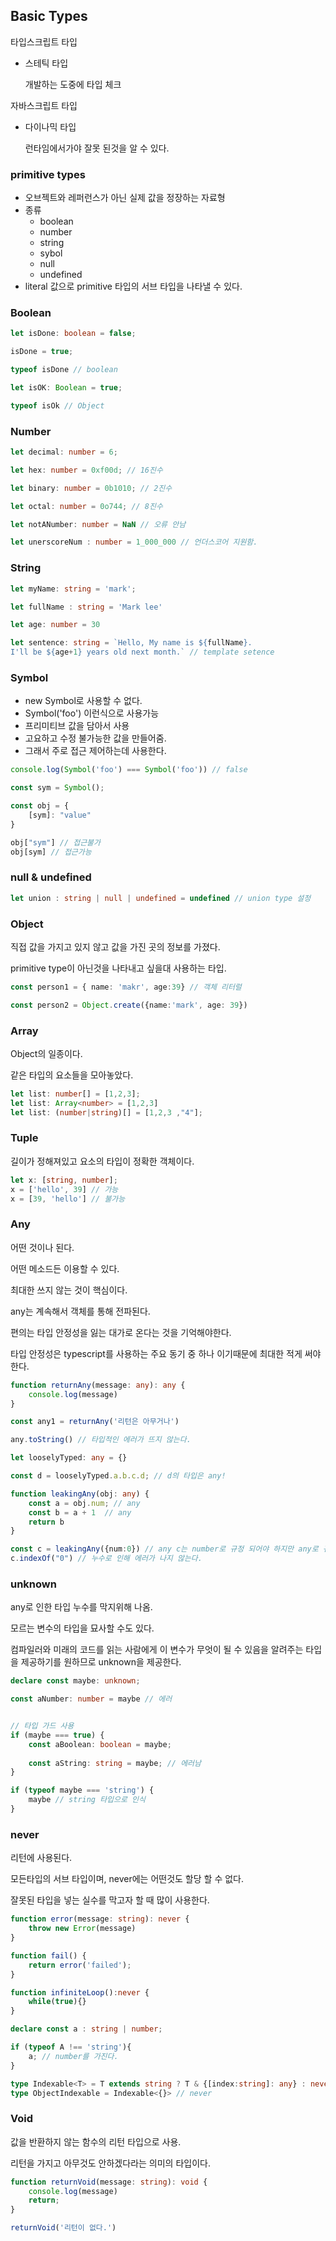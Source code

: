 ## Basic Types

타입스크립트 타입

- 스테틱 타입

  개발하는 도중에 타입 체크 

자바스크립트 타입

- 다이나믹 타입

  런타임에서가야 잘못 된것을 알 수 있다. 

### primitive types

- 오브젝트와 레퍼런스가 아닌 실제 값을 정장하는 자료형
- 종류
  - boolean
  - number
  - string
  - sybol
  - null
  - undefined
- literal 값으로 primitive 타입의 서브 타입을 나타낼 수 있다.

### Boolean

```typescript
let isDone: boolean = false;

isDone = true;

typeof isDone // boolean

let isOK: Boolean = true;

typeof isOk // Object
```

### Number

```typescript
let decimal: number = 6;

let hex: number = 0xf00d; // 16진수

let binary: number = 0b1010; // 2진수

let octal: number = 0o744; // 8진수

let notANumber: number = NaN // 오류 안남

let unerscoreNum : number = 1_000_000 // 언더스코어 지원함.
```

### String

```typescript
let myName: string = 'mark';

let fullName : string = 'Mark lee'

let age: number = 30

let sentence: string = `Hello, My name is ${fullName}.
I'll be ${age+1} years old next month.` // template setence
```

### Symbol

- new Symbol로 사용할 수 없다.
- Symbol('foo') 이런식으로 사용가능
- 프리미티브 값을 담아서 사용
- 고요하고 수정 불가능한 값을 만들어줌.
- 그래서 주로 접근 제어하는데 사용한다.

```typescript
console.log(Symbol('foo') === Symbol('foo')) // false

const sym = Symbol();

const obj = {
    [sym]: "value"
}

obj["sym"] // 접근불가
obj[sym] // 접근가능
```

### null & undefined

```typescript
let union : string | null | undefined = undefined // union type 설정
```

### Object

직접 값을 가지고 있지 않고 값을 가진 곳의 정보를 가졌다.

primitive type이 아닌것을 나타내고 싶을대 사용하는 타입.

```typescript
const person1 = { name: 'makr', age:39} // 객체 리터럴

const person2 = Object.create({name:'mark', age: 39})
```

### Array

Object의 일종이다. 

같은 타입의 요소들을 모아놓았다.

```typescript
let list: number[] = [1,2,3];
let list: Array<number> = [1,2,3]
let list: (number|string)[] = [1,2,3 ,"4"];
```

### Tuple

길이가 정해져있고 요소의 타입이 정확한 객체이다.

```typescript
let x: [string, number];
x = ['hello', 39] // 가능
x = [39, 'hello'] // 불가능
```

### Any

어떤 것이나 된다.

어떤 메소드든 이용할 수 있다.

최대한 쓰지 않는 것이 핵심이다.

any는 계속해서 객체를 통해 전파된다.

편의는 타입 안정성을 잃는 대가로 온다는 것을 기억해야한다.

타입 안정성은 typescript를 사용하는 주요 동기 중 하나 이기때문에 최대한 적게 써야한다.

```typescript
function returnAny(message: any): any {
    console.log(message)
}

const any1 = returnAny('리턴은 아무거나')

any.toString() // 타입적인 에러가 뜨지 않는다.

let looselyTyped: any = {}

const d = looselyTyped.a.b.c.d; // d의 타입은 any!

function leakingAny(obj: any) {
    const a = obj.num; // any
    const b = a + 1  // any
    return b
}

const c = leakingAny({num:0}) // any c는 number로 규정 되어야 하지만 any로 규정됨.
c.indexOf("0") // 누수로 인해 에러가 나지 않는다.
```

### unknown

any로 인한 타입 누수를 막지위해 나옴.

모르는 변수의 타입을 묘사할 수도 있다. 

컴파일러와 미래의 코드를 읽는 사람에게 이 변수가 무엇이 될 수 있음을 알려주는 타입을 제공하기를 원하므로 unknown을 제공한다.

```typescript
declare const maybe: unknown;

const aNumber: number = maybe // 에러


// 타입 가드 사용
if (maybe === true) {
    const aBoolean: boolean = maybe;
    
    const aString: string = maybe; // 에러남
}

if (typeof maybe === 'string') {
    maybe // string 타입으로 인식
}
```

### never

리턴에 사용된다.

모든타입의 서브 타입이며, never에는 어떤것도 할당 할 수 없다. 

잘못된 타입을 넣는 실수를 막고자 할 때 많이 사용한다.

```typescript
function error(message: string): never {
	throw new Error(message) 
}

function fail() {
    return error('failed');
}

function infiniteLoop():never {
    while(true){}
}

declare const a : string | number;

if (typeof A !== 'string'){
    a; // number를 가진다.
}

type Indexable<T> = T extends string ? T & {[index:string]: any} : never // never를 이용해 잘못된 타입을 넣는것을 방지하는 방법 중 하나
type ObjectIndexable = Indexable<{}> // never
```

### Void

값을 반환하지 않는 함수의 리턴 타입으로 사용.

리턴을 가지고 아무것도 안하겠다라는 의미의 타입이다.

```typescript
function returnVoid(message: string): void {
    console.log(message)
	return;
}

returnVoid('리턴이 없다.')
```

